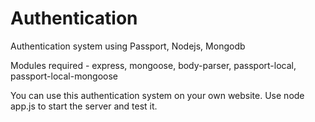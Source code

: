# Authentication
Authentication system using Passport, Nodejs, Mongodb

Modules required - express, mongoose, body-parser, passport-local, passport-local-mongoose

You can use this authentication system on your own website. Use node app.js to start the server and test it.


